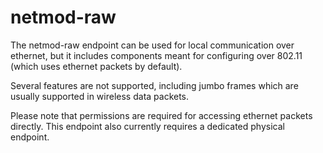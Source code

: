 <!--
SPDX-FileCopyrightText: 2019-2021 Katharina Fey <kookie@spacekookie.de>
SPDX-FileCopyrightText: 2022 Christopher Grant <grantchristophera@gmail.com>

SPDX-License-Identifier: AGPL-3.0-or-later WITH LicenseRef-AppStore
-->

# netmod-raw

The netmod-raw endpoint can be used for local communication over ethernet, but it includes
components meant for configuring over 802.11 (which uses ethernet packets by default).

Several features are not supported, including jumbo frames which are usually supported in wireless
data packets.

Please note that permissions are required for accessing ethernet packets directly. This endpoint
also currently requires a dedicated physical endpoint.
